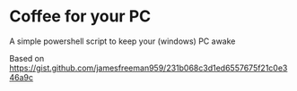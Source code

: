 # Coffee for your PC
A simple powershell script to keep your (windows) PC awake

Based on https://gist.github.com/jamesfreeman959/231b068c3d1ed6557675f21c0e346a9c
